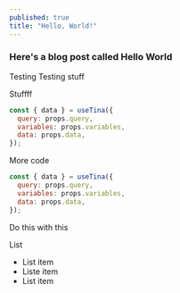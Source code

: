 ```yaml
---
published: true
title: "Hello, World!"
---
```


### Here's a blog post called Hello World

Testing
Testing stuff

Stuffff

```javascript
const { data } = useTina({
  query: props.query,
  variables: props.variables,
  data: props.data,
});
```

More code

```javascript
const { data } = useTina({
  query: props.query,
  variables: props.variables,
  data: props.data,
});
```

Do this with this&#x20;

List

- List item
- Liste item
- List item
